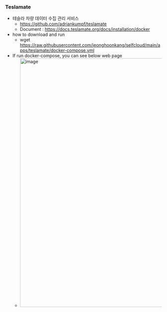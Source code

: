 ### Teslamate 
- 테슬라 차량 데이터 수집 관리 서비스
  - https://github.com/adriankumpf/teslamate
  - Document : https://docs.teslamate.org/docs/installation/docker
- how to download and run
  - wget https://raw.githubusercontent.com/jeonghoonkang/selfcloud/main/apps/teslamate/docker-compose.yml
- If run docker-compose, you can see below web page
  - <img width="800" alt="image" src="https://github.com/jeonghoonkang/selfcloud/assets/4180063/d9c16506-ad7c-461e-9835-1a3bc32e9af2">
 
